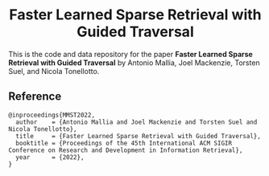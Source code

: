<div align="center">    
  
  # Faster Learned Sparse Retrieval with Guided Traversal
</div>

This is the code and data repository for the paper **Faster Learned Sparse Retrieval with Guided Traversal** by Antonio Mallia, Joel Mackenzie, Torsten Suel, and Nicola Tonellotto. 

## Reference
```
@inproceedings{MMST2022,
  author    = {Antonio Mallia and Joel Mackenzie and Torsten Suel and Nicola Tonellotto},
  title     = {Faster Learned Sparse Retrieval with Guided Traversal},
  booktitle = {Proceedings of the 45th International ACM SIGIR Conference on Research and Development in Information Retrieval},
  year      = {2022},
}
```

